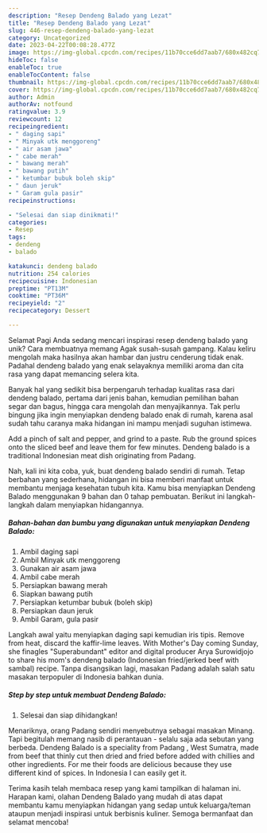 ```yaml
---
description: "Resep Dendeng Balado yang Lezat"
title: "Resep Dendeng Balado yang Lezat"
slug: 446-resep-dendeng-balado-yang-lezat
category: Uncategorized
date: 2023-04-22T00:08:28.477Z
image: https://img-global.cpcdn.com/recipes/11b70cce6dd7aab7/680x482cq70/dendeng-balado-foto-resep-utama.jpg
hideToc: false
enableToc: true
enableTocContent: false
thumbnail: https://img-global.cpcdn.com/recipes/11b70cce6dd7aab7/680x482cq70/dendeng-balado-foto-resep-utama.jpg
cover: https://img-global.cpcdn.com/recipes/11b70cce6dd7aab7/680x482cq70/dendeng-balado-foto-resep-utama.jpg
author: Admin
authorAv: notfound
ratingvalue: 3.9
reviewcount: 12
recipeingredient:
- " daging sapi"
- " Minyak utk menggoreng"
- " air asam jawa"
- " cabe merah"
- " bawang merah"
- " bawang putih"
- " ketumbar bubuk boleh skip"
- " daun jeruk"
- " Garam gula pasir"
recipeinstructions:

- "Selesai dan siap dinikmati!"
categories:
- Resep
tags:
- dendeng
- balado

katakunci: dendeng balado 
nutrition: 254 calories
recipecuisine: Indonesian
preptime: "PT13M"
cooktime: "PT36M"
recipeyield: "2"
recipecategory: Dessert

---
```



Selamat Pagi Anda sedang mencari inspirasi resep dendeng balado yang unik? Cara membuatnya memang Agak susah-susah gampang. Kalau keliru mengolah maka hasilnya akan hambar dan justru cenderung tidak enak. Padahal dendeng balado yang enak selayaknya memiliki aroma dan cita rasa yang dapat memancing selera kita.


Banyak hal yang sedikit bisa berpengaruh terhadap kualitas rasa dari dendeng balado, pertama dari jenis bahan, kemudian pemilihan bahan segar dan bagus, hingga cara mengolah dan menyajikannya. Tak perlu bingung jika ingin menyiapkan dendeng balado enak di rumah, karena asal sudah tahu caranya maka hidangan ini mampu menjadi suguhan istimewa.

Add a pinch of salt and pepper, and grind to a paste. Rub the ground spices onto the sliced beef and leave them for few minutes. Dendeng balado is a traditional Indonesian meat dish originating from Padang.


Nah, kali ini kita coba, yuk, buat dendeng balado sendiri di rumah. Tetap berbahan yang sederhana, hidangan ini bisa memberi manfaat untuk membantu menjaga kesehatan tubuh kita. Kamu bisa menyiapkan Dendeng Balado menggunakan 9 bahan dan 0 tahap pembuatan. Berikut ini langkah-langkah dalam menyiapkan hidangannya.

<!--inarticleads1-->

##### Bahan-bahan dan bumbu yang digunakan untuk menyiapkan Dendeng Balado:

1. Ambil  daging sapi
1. Ambil  Minyak utk menggoreng
1. Gunakan  air asam jawa
1. Ambil  cabe merah
1. Persiapkan  bawang merah
1. Siapkan  bawang putih
1. Persiapkan  ketumbar bubuk (boleh skip)
1. Persiapkan  daun jeruk
1. Ambil  Garam, gula pasir


Langkah awal yaitu menyiapkan daging sapi kemudian iris tipis. Remove from heat, discard the kaffir-lime leaves. With Mother&#39;s Day coming Sunday, she finagles &#34;Superabundant&#34; editor and digital producer Arya Surowidjojo to share his mom&#39;s dendeng balado (Indonesian fried/jerked beef with sambal) recipe. Tanpa disangsikan lagi, masakan Padang adalah salah satu masakan terpopuler di Indonesia bahkan dunia. 

<!--inarticleads2-->

##### Step by step untuk membuat Dendeng Balado:


1. Selesai dan siap dihidangkan!

Menariknya, orang Padang sendiri menyebutnya sebagai masakan Minang. Tapi begitulah memang nasib di perantauan - selalu saja ada sebutan yang berbeda. Dendeng Balado is a speciality from Padang , West Sumatra, made from beef that thinly cut then dried and fried before added with chillies and other ingredients. For me their foods are delicious because they use different kind of spices. In Indonesia I can easily get it. 

Terima kasih telah membaca resep yang kami tampilkan di halaman ini. Harapan kami, olahan Dendeng Balado yang mudah di atas dapat membantu kamu menyiapkan hidangan yang sedap untuk keluarga/teman ataupun menjadi inspirasi untuk berbisnis kuliner. Semoga bermanfaat dan selamat mencoba!
